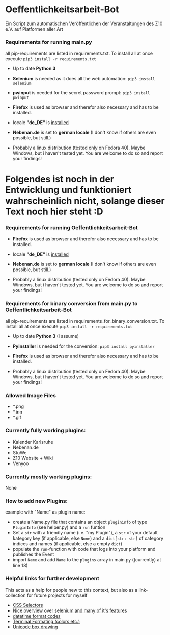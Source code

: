 # Oeffentlichkeitsarbeit-Bot
Ein Script zum automatischen Veröffentlichen der Veranstaltungen des Z10 e.V. auf Platformen aller Art

### Requirements for running main.py

all pip-requirements are listed in requirements.txt. To install all at once execute `pip3 install -r requirements.txt`

- Up to date **Python 3**

- **Selenium** is needed as it does all the web automation: `pip3 install selenium`

- **pwinput** is needed for the secret password prompt: `pip3 install pwinput`

- **Firefox** is used as browser and therefor also necessary and has to be installed.

- locale **"de_DE"** is [installed](https://ubuntuforums.org/showthread.php?t=196414)

- **Nebenan.de** is set to **german locale** (I don't know if others are even possible, but still.)

- Probably a linux distribution (tested only on Fedora 40). Maybe Windows, but i haven't tested yet. You are welcome to do so and report your findings!

# Folgendes ist noch in der Entwicklung und funktioniert wahrscheinlich nicht, solange dieser Text noch hier steht :D

### Requirements for running Oeffentlichkeitsarbeit-Bot

- **Firefox** is used as browser and therefor also necessary and has to be installed.

- locale **"de_DE"** is [installed](https://ubuntuforums.org/showthread.php?t=196414)

- **Nebenan.de** is set to **german locale** (I don't know if others are even possible, but still.)

- Probably a linux distribution (tested only on Fedora 40). Maybe Windows, but i haven't tested yet. You are welcome to do so and report your findings!

### Requirements for binary conversion from main.py to Oeffentlichkeitsarbeit-Bot

all pip-requirements are listed in requirements_for_binary_conversion.txt. To install all at once execute `pip3 install -r requirements.txt`

- Up to date **Python 3** (I assume)

- **Pyinstaller** is needed for the conversion: `pip3 install pyinstaller`

- **Firefox** is used as browser and therefor also necessary and has to be installed.

- Probably a linux distribution (tested only on Fedora 40). Maybe Windows, but i haven't tested yet. You are welcome to do so and report your findings!

### Allowed Image Files
- *.png
- *.jpg
- *.gif

### Currently fully working plugins:
- Kalender Karlsruhe
- Nebenan.de
- StuWe
- Z10 Website + Wiki
- Venyoo

### Currently mostly working plugins:
None

### How to add new Plugins:
example with "Name" as plugin name:
- create a Name.py file that contains an object `plugininfo` of type `PluginInfo` (see helper.py) and a `run` funtion
- Set a `str` with a friendly name (i.e. "my Plugin"), a `str` of your default kategory key (if applicable, else `None`) and a `dict[str: str]` of category indices and names (if applicable, else a empty `dict`)
- populate the `run`-function with code that logs into your platform and publishes the Event
- import `Name` and add `Name` to the `plugins` array in main.py ((currently) at line 18)

### Helpful links for further development
This acts as a help for people new to this context, but also as a link-collection for future projects for myself
- [CSS Selectors](https://www.w3schools.com/cssref/css_selectors.php)
- [Nice overview over selenium and many of it's features](https://pythonexamples.org/python-selenium-introduction/)
- [datetime format codes](https://www.geeksforgeeks.org/python-datetime-strptime-function/)
- [Terminal Formating (colors etc.)](https://stackoverflow.com/questions/4842424/list-of-ansi-color-escape-sequences)
- [Unicode box drawing](https://en.wikipedia.org/wiki/Box-drawing_characters)